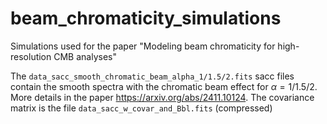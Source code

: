 # beam_chromaticity_simulations
Simulations used for the paper "Modeling beam chromaticity for high-resolution CMB analyses"

The ``data_sacc_smooth_chromatic_beam_alpha_1/1.5/2.fits`` sacc files contain the smooth spectra with the chromatic beam effect for $`\alpha = 1/1.5/2`$. More details in the paper https://arxiv.org/abs/2411.10124.
The covariance matrix is the file ``data_sacc_w_covar_and_Bbl.fits`` (compressed)
